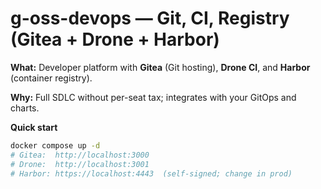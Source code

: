 # g-oss-devops — Git, CI, Registry (Gitea + Drone + Harbor)

**What:** Developer platform with **Gitea** (Git hosting), **Drone CI**, and **Harbor** (container registry).

**Why:** Full SDLC without per-seat tax; integrates with your GitOps and charts.

**Quick start**
```bash
docker compose up -d
# Gitea:  http://localhost:3000
# Drone:  http://localhost:3001
# Harbor: https://localhost:4443  (self-signed; change in prod)
```
